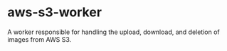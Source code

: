 # aws-s3-worker
A worker responsible for handling the upload, download, and deletion of images from AWS S3.
